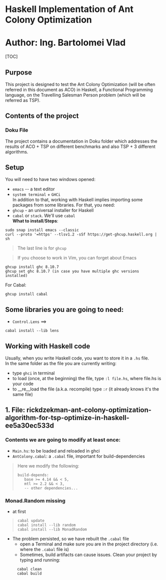 # Haskell Implementation of Ant Colony Optimization

# Author: Ing. Bartolomei Vlad
[TOC]


## Purpose
This project is designed to test the Ant Colony Optimization (will be often referred in this document as ACO) in Haskell, a Functional Programming language, on the Travelling Salesman Person problem (which will be referred as TSP).

## Contents of the project
### Doku File
The project contains a documentation in Doku folder which addresses the results of ACO + TSP on different benchmarks and also TSP + 3 different algorithms.

## Setup
You will need to have two windows opened:
- `emacs` -- a text editor
- `system terminal` + `GHCi`  
In addition to that, working with Haskell implies importing some packages from some libraries. For that, you need:
- `ghcup` - an universal installer for Haskell
- `cabal` or `stack`. We'll use `cabal`  
__What to install__/__Steps__:
```commandline
sudo snap install emacs --classic
curl --proto '=https' --tlsv1.2 -sSf https://get-ghcup.haskell.org | sh
```
> The last line is for `ghcup`  

> If you choose to work in Vim, you can forget about Emacs
```commandline
ghcup install ghc 8.10.7
ghcup set ghc 8.10.7 (in case you have multiple ghc versions installed)
```

For Cabal:
```commandline
ghcup install cabal
```
## Some libraries you are going to need:
- `Control.Lens` ==> 
```commandline 
cabal install --lib lens
```

## Working with Haskell code
Usually, when you write Haskell code, you want to store it in a `.hs` file.  
In the same folder as the file you are currently writing:
- type `ghci` in terminal
- to load (once, at the beginning) the file, type `:l file.hs`, where file.hs is your code
- to __re__load the file (a.k.a. recompile) type `:r` (it already knows it's the same file)

## 1. File: rickdzekman-ant-colony-optimization-algorithm-for-tsp-optimize-in-haskell-ee5a30ec533d
### Contents we are going to modify at least once:
- `Main.hs`: to be loaded and reloaded in ghci
- `AntColony.cabal`: a `.cabal` file, important for build-dependencies
> Here we modify the following:
> ```commandline
> build-depends:
>    base >= 4.14 && < 5,
>    mtl >= 2.2 && < 3,
>    -- other dependencies...
> ```

### Monad.Random missing
- at first
> ```commandline
> cabal update
> cabal install --lib random
> cabal install --lib MonadRandom
> ```
- The problem persisted, so we have rebuilt the `.cabal` file
  - open a Terminal and make sure you are in the project directory (i.e. where the `.cabal` file is)
  - Sometimes, build artifacts can cause issues. Clean your project by typing and running:
  ```commandline
    cabal clean
    cabal build
    ```


